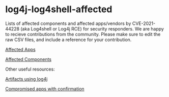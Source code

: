 # log4j-log4shell-affected
Lists of affected components and affected apps/vendors by CVE-2021-44228 (aka Log4shell or Log4j RCE) for security responders. 
We are happy to recieve contributions from the community. Please make sure to edit the raw CSV files, and include a reference for your contribution.



[Affected Apps](https://github.com/authomize/log4j-log4shell-affected/blob/master/affected_apps.md)


[Affected Components](https://github.com/authomize/log4j-log4shell-affected/blob/master/affected_components.md)


Other useful resources:

[Artifacts using log4j](https://mvnrepository.com/artifact/log4j/log4j/usages?p=1)

[Compromised apps with confirmation](https://github.com/YfryTchsGD/Log4jAttackSurface)
